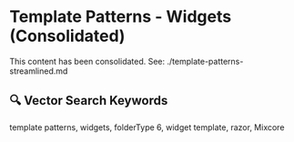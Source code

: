 # Template Patterns - Widgets (Consolidated)

This content has been consolidated. See: ./template-patterns-streamlined.md

## 🔍 Vector Search Keywords
template patterns, widgets, folderType 6, widget template, razor, Mixcore
